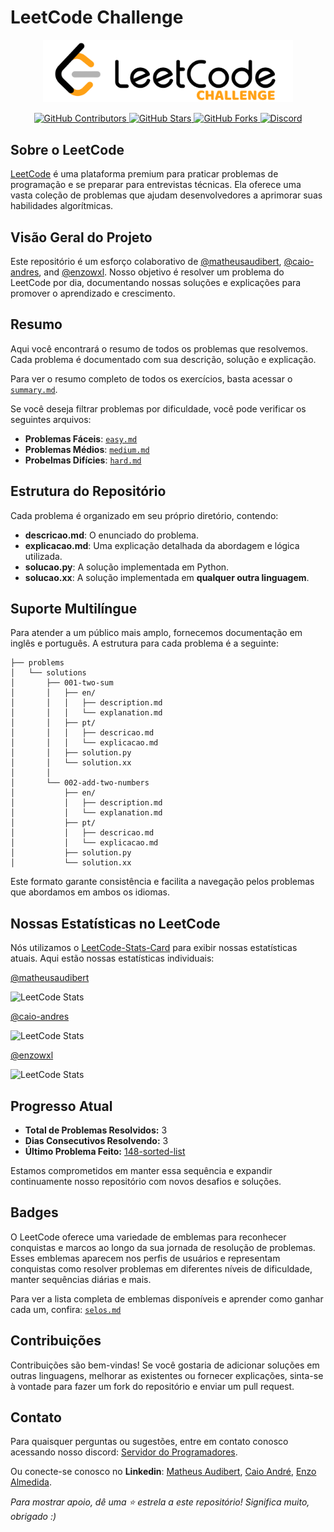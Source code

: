 # LeetCode Challenge

<p align="center">
  <img src="Media/Image/leetcode-challenge.png" alt="LeetCode Logo" width="400">
</p>

<p align="center">
  <a href="https://github.com/caio-andres/leetcode-challenge/graphs/contributors">
    <img src="https://img.shields.io/github/contributors/caio-andres/leetcode-challenge?color=ffa116&logo=github&style=flat-square" alt="GitHub Contributors">
  </a>
  <a href="https://github.com/caio-andres/leetcode-challenge/stargazers">
    <img src="https://img.shields.io/github/stars/caio-andres/leetcode-challenge?color=ffa116&logo=github&style=flat-square" alt="GitHub Stars">
  </a>
  <a href="https://github.com/caio-andres/leetcode-challenge/forks">
    <img src="https://img.shields.io/github/forks/caio-andres/leetcode-challenge?color=ffa116&logo=github&style=flat-square" alt="GitHub Forks">
  </a>
  <a href="https://discord.gg/t86nFuCrbj">
    <img src="https://custom-icon-badges.demolab.com/discord/1112920281367973900?color=ffa116&logo=discord&label=Discord&logoColor=white&style=flat-square" alt="Discord">
  </a>
</p>

## Sobre o LeetCode

[LeetCode](https://leetcode.com) é uma plataforma premium para praticar problemas de programação e se preparar para entrevistas técnicas. Ela oferece uma vasta coleção de problemas que ajudam desenvolvedores a aprimorar suas habilidades algorítmicas.

## Visão Geral do Projeto

Este repositório é um esforço colaborativo de [@matheusaudibert](https://github.com/matheusaudibert), [@caio-andres](https://github.com/caio-andres), and [@enzowxl](https://github.com/enzowxl). Nosso objetivo é resolver um problema do LeetCode por dia, documentando nossas soluções e explicações para promover o aprendizado e crescimento.

## Resumo

Aqui você encontrará o resumo de todos os problemas que resolvemos. Cada problema é documentado com sua descrição, solução e explicação.

Para ver o resumo completo de todos os exercícios, basta acessar o [`summary.md`](problems/summary.md).

Se você deseja filtrar problemas por dificuldade, você pode verificar os seguintes arquivos:

- **Problemas Fáceis**: [`easy.md`](problems/easy.md)
- **Problemas Médios**: [`medium.md`](problems/medium.md)
- **Probelmas Difícies**: [`hard.md`](problems/hard.md)

## Estrutura do Repositório

Cada problema é organizado em seu próprio diretório, contendo:

- **descricao.md**: O enunciado do problema.
- **explicacao.md**: Uma explicação detalhada da abordagem e lógica utilizada.
- **solucao.py**: A solução implementada em Python.
- **solucao.xx**: A solução implementada em **qualquer outra linguagem**.

## Suporte Multilíngue

Para atender a um público mais amplo, fornecemos documentação em inglês e português. A estrutura para cada problema é a seguinte:

```
├── problems
│   └── solutions
│       ├── 001-two-sum
│       │   ├── en/
│       │   │   ├── description.md
│       │   │   └── explanation.md
│       │   ├── pt/
│       │   │   ├── descricao.md
│       │   │   └── explicacao.md
│       │   ├── solution.py
│       │   └── solution.xx
│       │
│       └── 002-add-two-numbers
│           ├── en/
│           │   ├── description.md
│           │   └── explanation.md
│           ├── pt/
│           │   ├── descricao.md
│           │   └── explicacao.md
│           ├── solution.py
│           └── solution.xx
```

Este formato garante consistência e facilita a navegação pelos problemas que abordamos em ambos os idiomas.

## Nossas Estatísticas no LeetCode

Nós utilizamos o [LeetCode-Stats-Card](https://github.com/JacobLinCool/LeetCode-Stats-Card) para exibir nossas estatísticas atuais. Aqui estão nossas estatísticas individuais:

[@matheusaudibert](https://github.com/matheusaudibert)

![LeetCode Stats](https://leetcard.jacoblin.cool/audibert?theme=dark&font=Baloo%202)

[@caio-andres](https://github.com/caio-andres)

![LeetCode Stats](https://leetcard.jacoblin.cool/caio-andres?theme=dark&font=Baloo%202)

[@enzowxl](https://github.com/enzowxl)

![LeetCode Stats](https://leetcard.jacoblin.cool/enzowxl?theme=dark&font=Baloo%202)

## Progresso Atual

- **Total de Problemas Resolvidos:** 3
- **Dias Consecutivos Resolvendo:** 3
- **Último Problema Feito:** [148-sorted-list](Problems\Solutions\148-sorted-list\Portuguese\descricao.md)

Estamos comprometidos em manter essa sequência e expandir continuamente nosso repositório com novos desafios e soluções.

## Badges

O LeetCode oferece uma variedade de emblemas para reconhecer conquistas e marcos ao longo da sua jornada de resolução de problemas. Esses emblemas aparecem nos perfis de usuários e representam conquistas como resolver problemas em diferentes níveis de dificuldade, manter sequências diárias e mais.

Para ver a lista completa de emblemas disponíveis e aprender como ganhar cada um, confira: [`selos.md`](badges/selos.md)

## Contribuições

Contribuições são bem-vindas! Se você gostaria de adicionar soluções em outras linguagens, melhorar as existentes ou fornecer explicações, sinta-se à vontade para fazer um fork do repositório e enviar um pull request.

## Contato

Para quaisquer perguntas ou sugestões, entre em contato conosco acessando nosso discord: [Servidor do Programadores](https://discord.gg/t86nFuCrbj).

Ou conecte-se conosco no **Linkedin**: [Matheus Audibert](hhttps://www.linkedin.com/in/matheusaudibert), [Caio André](https://www.linkedin.com/in/caio-porto-oliveira), [Enzo Almedida](https://www.linkedin.com/in/enzodev/).

_Para mostrar apoio, dê uma ⭐ estrela a este repositório! Significa muito, obrigado :)_
